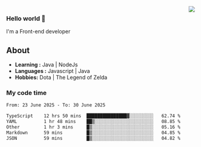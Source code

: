 <img align='right' src="https://github-readme-stats.vercel.app/api?username=jumodada&show_icons=true&theme=vue">

### Hello world 👋

I'm a Front-end developer 
    
## About
-  **Learning :** Java | NodeJs
-  **Languages :** Javascript | Java
-  **Hobbies:** Dota | The Legend of Zelda

### My code time

<!--START_SECTION:waka-->

```txt
From: 23 June 2025 - To: 30 June 2025

TypeScript    12 hrs 50 mins  ███████████████▓░░░░░░░░░   62.74 %
YAML          1 hr 48 mins    ██▒░░░░░░░░░░░░░░░░░░░░░░   08.85 %
Other         1 hr 3 mins     █▒░░░░░░░░░░░░░░░░░░░░░░░   05.16 %
Markdown      59 mins         █▒░░░░░░░░░░░░░░░░░░░░░░░   04.85 %
JSON          59 mins         █▒░░░░░░░░░░░░░░░░░░░░░░░   04.82 %
```

<!--END_SECTION:waka-->
